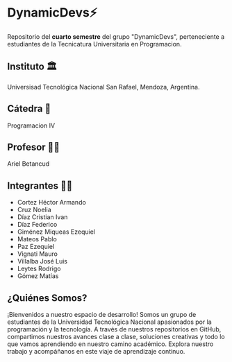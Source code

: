 # DynamicDevs⚡
Repositorio del __cuarto semestre__ del grupo "DynamicDevs", perteneciente a estudiantes de la Tecnicatura Universitaria en Programacion.
## Instituto 🏛️
Universisad Tecnológica Nacional San Rafael, Mendoza, Argentina.
## Cátedra 📖
Programacion IV
## Profesor 👨‍🏫
Ariel Betancud
## Integrantes 👨‍💻
- Cortez Héctor Armando
- Cruz Noelia
- Díaz Cristian Ivan
- Díaz Federico
- Giménez Miqueas Ezequiel
- Mateos Pablo
- Paz Ezequiel
- Vignati Mauro
- Villalba José Luis
- Leytes Rodrigo
- Gómez Matías
## ¿Quiénes Somos?
¡Bienvenidos a nuestro espacio de desarrollo! Somos un grupo de estudiantes de la Universidad Tecnológica Nacional apasionados por la programación y la tecnología. A través de nuestros repositorios en GitHub, compartimos nuestros avances clase a clase, soluciones creativas y todo lo que vamos aprendiendo en nuestro camino académico. Explora nuestro trabajo y acompáñanos en este viaje de aprendizaje continuo.